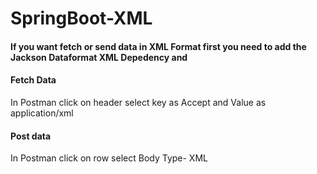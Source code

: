 # SpringBoot-XML
#### If you want fetch or send data in XML Format first you need to add the Jackson Dataformat XML Depedency and
#### Fetch Data
In Postman click on header select key as Accept and Value as application/xml
#### Post data
In Postman click on row select Body Type- XML


